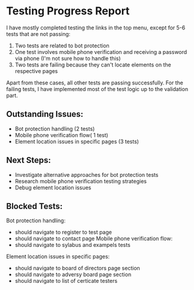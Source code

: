 # Testing Progress Report

I have mostly completed testing the links in the top menu, except for 5-6 tests that are not passing:

1. Two tests are related to bot protection
2. One test involves mobile phone verification and receiving a password via phone (I'm not sure how to handle this)
3. Two tests are failing because they can't locate elements on the respective pages

Apart from these cases, all other tests are passing successfully. For the failing tests, I have implemented most of the test logic up to the validation part.

## Outstanding Issues:

- Bot protection handling (2 tests)
- Mobile phone verification flow( 1 test)
- Element location issues in specific pages (3 tests)

## Next Steps:

- Investigate alternative approaches for bot protection tests
- Research mobile phone verification testing strategies
- Debug element location issues

## Blocked Tests:

Bot protection handling:

- should navigate to register to test page
- should navigate to contact page
  Mobile phone verification flow:
- should navigate to sylabus and exampels tests

Element location issues in specific pages:

- should navigate to board of directors page section
- should navigate to adversy board page section
- should navigate to list of certicate testers
